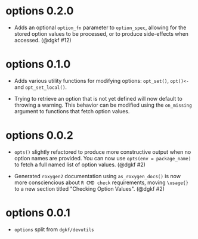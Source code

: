 # options 0.2.0

* Adds an optional `option_fn` parameter to `option_spec`, allowing for the 
  stored option values to be processed, or to produce side-effects when 
  accessed. (@dgkf #12)

# options 0.1.0

* Adds various utility functions for modifying options: `opt_set()`, `opt()<-`
  and `opt_set_local()`.

* Trying to retrieve an option that is not yet defined will now default to
  throwing a warning. This behavior can be modified using the `on_missing` 
  argument to functions that fetch option values.

# options 0.0.2

* `opts()` slightly refactored to produce more constructive output when no
  option names are provided. You can now use `opts(env = package_name)` to
  fetch a full named list of option values. (@dgkf #2)

* Generated `roxygen2` documentation using `as_roxygen_docs()` is now more
  consciencious about `R CMD check` requirements, moving `\usage{}` to a new
  section titled "Checking Option Values". (@dgkf #2)

# options 0.0.1

* `options` split from `dgkf/devutils`
